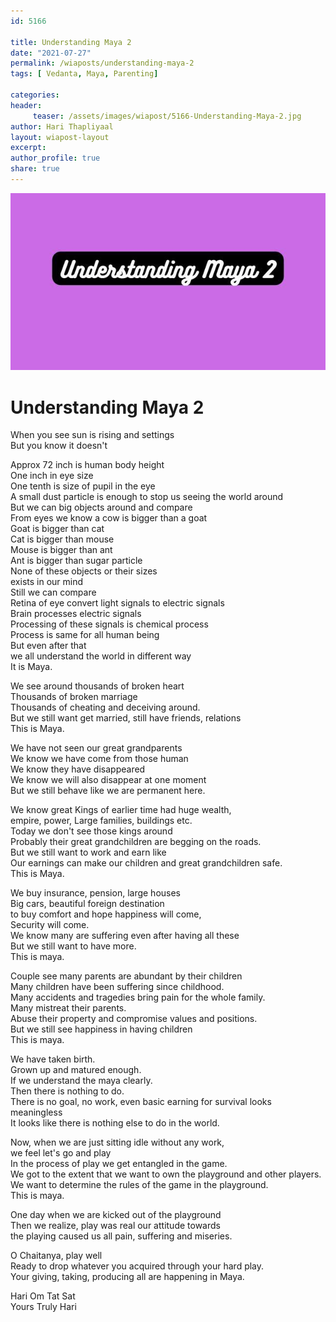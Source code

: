 ```yaml
--- 
id: 5166

title: Understanding Maya 2
date: "2021-07-27"
permalink: /wiaposts/understanding-maya-2
tags: [ Vedanta, Maya, Parenting]    

categories: 
header:
     teaser: /assets/images/wiapost/5166-Understanding-Maya-2.jpg
author: Hari Thapliyaal 
layout: wiapost-layout
excerpt:  
author_profile: true 
share: true 
---
```


![Understanding Maya 2](/assets/images/wiapost/5166-Understanding-Maya-2.jpg)     
   
# Understanding Maya 2   
    
When you see sun is rising and settings    
But you know it doesn't    
    
Approx 72 inch is human body height    
One inch in eye size    
One tenth is size of pupil in the eye    
A small dust particle is enough to stop us seeing the world around    
But we can big objects around and compare    
From eyes we know a cow is bigger than a goat    
Goat is bigger than cat    
Cat is bigger than mouse    
Mouse is bigger than ant    
Ant is bigger than sugar particle    
None of these objects or their sizes     
exists in our mind    
Still we can compare    
Retina of eye convert light signals to electric signals    
Brain processes electric signals    
Processing of these signals is chemical process    
Process is same for all human being    
But even after that     
we all understand the world in different way    
It is Maya.    
    
We see around thousands of broken heart    
Thousands of broken marriage    
Thousands of cheating and deceiving around.    
But we still want get married, still have friends, relations    
This is Maya.    
    
We have not seen our great grandparents    
We know we have come from those human    
We know they have disappeared    
We know we will also disappear at one moment    
But we still behave like we are permanent here.    
    
We know great Kings of earlier time had huge wealth,     
empire, power, Large families, buildings etc.    
Today we don't see those kings around    
Probably their great grandchildren are begging on the roads.    
But we still want to work and earn like     
Our earnings can make our children and great grandchildren safe.     
This is Maya.     
    
We buy insurance, pension, large houses    
Big cars, beautiful foreign destination     
to buy comfort and hope happiness will come,    
Security will come.     
We know many are suffering even after having all these    
But we still want to have more.     
This is maya.     
    
Couple see many parents are abundant by their children     
Many children have been suffering since childhood.     
Many accidents and tragedies bring pain for the whole family.     
Many mistreat their parents.     
Abuse their property and compromise values and positions.     
But we still see happiness in having children     
This is maya.     
    
We have taken birth.     
Grown up and matured enough.     
If we understand the maya clearly.     
Then there is nothing to do.     
There is no goal, no work, even basic earning for survival looks meaningless     
It looks like there is nothing else to do in the world.     
    
Now, when we are just sitting idle without any work,    
we feel let's go and play    
In the process of play we get entangled in the game.     
We got to the extent that we want to own the playground and other players.     
We want to determine the rules of the game in the playground.     
This is maya.     
    
One day when we are kicked out of the playground     
Then we realize, play was real our attitude towards     
the playing caused us all pain, suffering and miseries.     
    
O Chaitanya, play well    
Ready to drop whatever you acquired through your hard play.    
Your giving, taking, producing all are happening in Maya.    
    
Hari Om Tat Sat     
Yours Truly Hari    
